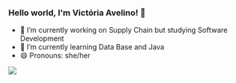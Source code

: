 ### Hello world, I'm Victória Avelino! 👋


- 🔭 I’m currently working on Supply Chain but studying Software Development
- 🌱 I’m currently learning Data Base and Java
- 😄 Pronouns: she/her

<a href="https://resume.github.io/?viccarol">
  <img align="center" src="https://github-readme-stats.vercel.app/api/top-langs/?username=viccarol&layout=compact_icons=true"/>
</a>

